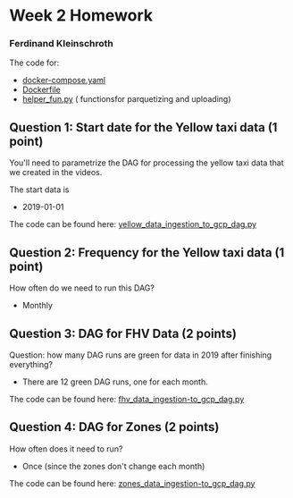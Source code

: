 # Week 2 Homework

### Ferdinand Kleinschroth

The code for:
* [docker-compose.yaml](airflow/docker-compose.yaml)
* [Dockerfile](airflow/Dockerfile)
* [helper_fun.py](airflow/dags/helper_fun.py) ( functionsfor parquetizing and uploading)

## Question 1: Start date for the Yellow taxi data (1 point)

You'll need to parametrize the DAG for processing the yellow taxi data that
we created in the videos. 

The start data is
* 2019-01-01

The code can be found here: [yellow_data_ingestion_to_gcp_dag.py](airflow/dags/yellow_data_ingestion_to_gcp_dag.py)


## Question 2: Frequency for the Yellow taxi data (1 point)

How often do we need to run this DAG?

* Monthly


## Question 3: DAG for FHV Data (2 points)

Question: how many DAG runs are green for data in 2019 after finishing everything? 

* There are 12 green DAG runs, one for each month.

The code can be found here: [fhv_data_ingestion-to_gcp_dag.py](airflow/dags/fhv_data_ingestion-to_gcp_dag.py)


## Question 4: DAG for Zones (2 points)

How often does it need to run?

* Once (since the zones don't change each month)

The code can be found here: 
[zones_data_ingestion-to_gcp_dag.py](airflow/dags/zones_data_ingestion-to_gcp_dag.py)

